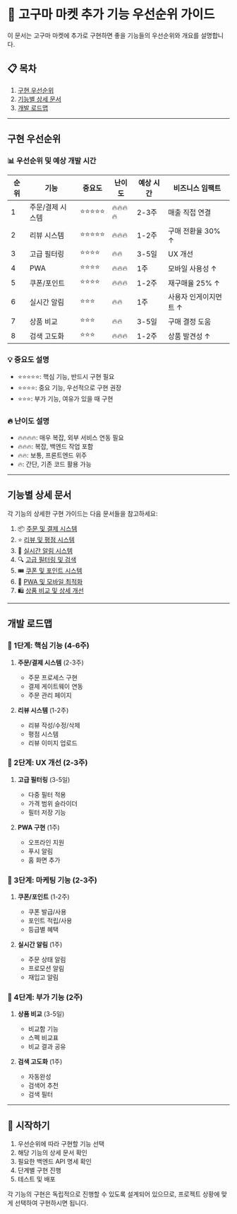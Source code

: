 # 🎯 고구마 마켓 추가 기능 우선순위 가이드

이 문서는 고구마 마켓에 추가로 구현하면 좋을 기능들의 우선순위와 개요를 설명합니다.

## 📋 목차

1. [구현 우선순위](#구현-우선순위)
2. [기능별 상세 문서](#기능별-상세-문서)
3. [개발 로드맵](#개발-로드맵)

---

## 구현 우선순위

### 📊 우선순위 및 예상 개발 시간

| 순위 | 기능 | 중요도 | 난이도 | 예상 시간 | 비즈니스 임팩트 |
|------|------|--------|--------|-----------|-----------------|
| 1 | 주문/결제 시스템 | ⭐⭐⭐⭐⭐ | 🔥🔥🔥🔥 | 2-3주 | 매출 직접 연결 |
| 2 | 리뷰 시스템 | ⭐⭐⭐⭐⭐ | 🔥🔥🔥 | 1-2주 | 구매 전환율 30% ↑ |
| 3 | 고급 필터링 | ⭐⭐⭐⭐ | 🔥🔥 | 3-5일 | UX 개선 |
| 4 | PWA | ⭐⭐⭐⭐ | 🔥🔥🔥 | 1주 | 모바일 사용성 ↑ |
| 5 | 쿠폰/포인트 | ⭐⭐⭐⭐ | 🔥🔥🔥 | 1-2주 | 재구매율 25% ↑ |
| 6 | 실시간 알림 | ⭐⭐⭐ | 🔥🔥 | 1주 | 사용자 인게이지먼트 ↑ |
| 7 | 상품 비교 | ⭐⭐⭐ | 🔥🔥 | 3-5일 | 구매 결정 도움 |
| 8 | 검색 고도화 | ⭐⭐⭐ | 🔥🔥🔥 | 1-2주 | 상품 발견성 ↑ |

### 💡 중요도 설명
- ⭐⭐⭐⭐⭐: 핵심 기능, 반드시 구현 필요
- ⭐⭐⭐⭐: 중요 기능, 우선적으로 구현 권장
- ⭐⭐⭐: 부가 기능, 여유가 있을 때 구현

### 🔥 난이도 설명
- 🔥🔥🔥🔥: 매우 복잡, 외부 서비스 연동 필요
- 🔥🔥🔥: 복잡, 백엔드 작업 포함
- 🔥🔥: 보통, 프론트엔드 위주
- 🔥: 간단, 기존 코드 활용 가능

---

## 기능별 상세 문서

각 기능의 상세한 구현 가이드는 다음 문서들을 참고하세요:

1. 📦 [주문 및 결제 시스템](./02_ORDER_PAYMENT_SYSTEM.md)
2. ⭐ [리뷰 및 평점 시스템](./03_REVIEW_RATING_SYSTEM.md)
3. 🔔 [실시간 알림 시스템](./04_NOTIFICATION_SYSTEM.md)
4. 🔍 [고급 필터링 및 검색](./05_ADVANCED_FILTER_SEARCH.md)
5. 🎟️ [쿠폰 및 포인트 시스템](./06_COUPON_POINT_SYSTEM.md)
6. 📱 [PWA 및 모바일 최적화](./07_PWA_MOBILE.md)
7. 🛍️ [상품 비교 및 상세 개선](./08_PRODUCT_FEATURES.md)

---

## 개발 로드맵

### 📅 1단계: 핵심 기능 (4-6주)
1. **주문/결제 시스템** (2-3주)
   - 주문 프로세스 구현
   - 결제 게이트웨이 연동
   - 주문 관리 페이지

2. **리뷰 시스템** (1-2주)
   - 리뷰 작성/수정/삭제
   - 평점 시스템
   - 리뷰 이미지 업로드

### 📅 2단계: UX 개선 (2-3주)
1. **고급 필터링** (3-5일)
   - 다중 필터 적용
   - 가격 범위 슬라이더
   - 필터 저장 기능

2. **PWA 구현** (1주)
   - 오프라인 지원
   - 푸시 알림
   - 홈 화면 추가

### 📅 3단계: 마케팅 기능 (2-3주)
1. **쿠폰/포인트** (1-2주)
   - 쿠폰 발급/사용
   - 포인트 적립/사용
   - 등급별 혜택

2. **실시간 알림** (1주)
   - 주문 상태 알림
   - 프로모션 알림
   - 재입고 알림

### 📅 4단계: 부가 기능 (2주)
1. **상품 비교** (3-5일)
   - 비교함 기능
   - 스펙 비교표
   - 비교 결과 공유

2. **검색 고도화** (1주)
   - 자동완성
   - 검색어 추천
   - 검색 필터

---

## 🚀 시작하기

1. 우선순위에 따라 구현할 기능 선택
2. 해당 기능의 상세 문서 확인
3. 필요한 백엔드 API 명세 확인
4. 단계별 구현 진행
5. 테스트 및 배포

각 기능의 구현은 독립적으로 진행할 수 있도록 설계되어 있으므로, 프로젝트 상황에 맞게 선택하여 구현하시면 됩니다.